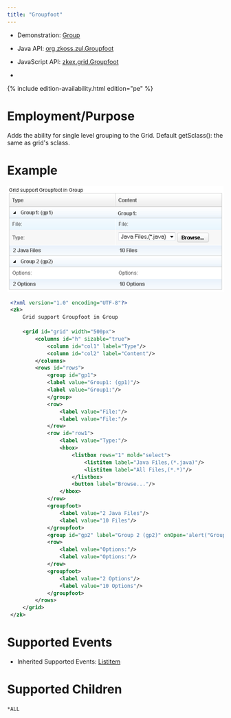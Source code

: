 ```yaml
---
title: "Groupfoot"
---
```



- Demonstration: [Group](http://www.zkoss.org/zkdemo/grid/grouping)
- Java API: [org.zkoss.zul.Groupfoot](https://www.zkoss.org/javadoc/latest/zk/org/zkoss/zul/Groupfoot.html)
- JavaScript API:
  [zkex.grid.Groupfoot](https://www.zkoss.org/javadoc/latest/jsdoc/classes/zkex.grid.Groupfoot.html)

- <!--REQUIRED ZK EDITION: PE -->
{% include edition-availability.html edition="pe" %}

# Employment/Purpose

Adds the ability for single level grouping to the Grid. Default
getSclass(): the same as grid's sclass.

# Example

![](/zk_component_ref/images/ZKComRef_Group_Example.png)

```xml
 <?xml version="1.0" encoding="UTF-8"?>
 <zk>
     Grid support Groupfoot in Group

     <grid id="grid" width="500px">
         <columns id="h" sizable="true">
             <column id="col1" label="Type"/>
             <column id="col2" label="Content"/>
         </columns>
         <rows id="rows">
             <group id="gp1">
             <label value="Group1: (gp1)"/>
             <label value="Group1:"/>
             </group>
             <row>
                 <label value="File:"/>
                 <label value="File:"/>
             </row>
             <row id="row1">
                 <label value="Type:"/>
                 <hbox>
                     <listbox rows="1" mold="select">
                         <listitem label="Java Files,(*.java)"/>
                         <listitem label="All Files,(*.*)"/>
                     </listbox>
                     <button label="Browse..."/>
                 </hbox>
             </row>
             <groupfoot>
                 <label value="2 Java Files"/>
                 <label value="10 Files"/>
             </groupfoot>
             <group id="gp2" label="Group 2 (gp2)" onOpen='alert("Group is open: "+self.open);'/>
             <row>
                 <label value="Options:"/>
                 <label value="Options:"/>
             </row>
             <groupfoot>    
                 <label value="2 Options"/>
                 <label value="10 Options"/>
             </groupfoot>
         </rows>
     </grid>
 </zk>
```

# Supported Events

- Inherited Supported Events: [ Listitem]({{site.baseurl}}/zk_component_ref/listitem#Supported_Events)

# Supported Children

`*ALL`
